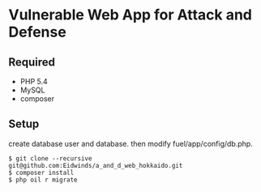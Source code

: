 # Vulnerable Web App for Attack and Defense

## Required

- PHP 5.4
- MySQL
- composer

## Setup

create database user and database.
then modify fuel/app/config/db.php.

``` shell
$ git clone --recursive git@github.com:Eidwinds/a_and_d_web_hokkaido.git
$ composer install
$ php oil r migrate
```
